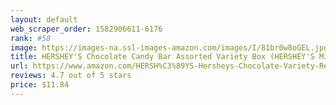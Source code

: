 ```yaml
---
layout: default 
﻿web_scraper_order: 1582906611-6176
rank: #58
image: https://images-na.ssl-images-amazon.com/images/I/81br0w8oGEL.jpg
title: HERSHEY'S Chocolate Candy Bar Assorted Variety Box (HERSHEY'S Milk Chocolate, KIT KAT,…
url: https://www.amazon.com/HERSH%C3%89YS-Hersheys-Chocolate-Variety-Reeses/dp/B005CUK20Q/ref=zg_mw_grocery_58?_encoding=UTF8&psc=1&refRID=XTVGWZMF6K6B536217C1
reviews: 4.7 out of 5 stars
price: $11.84 
---
```

